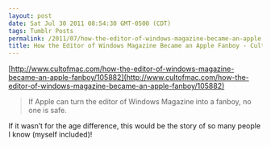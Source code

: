 ```yaml
---
layout: post
date: Sat Jul 30 2011 08:54:30 GMT-0500 (CDT)
tags: Tumblr Posts
permalink: /2011/07/how-the-editor-of-windows-magazine-became-an-apple
title: How the Editor of Windows Magazine Became an Apple Fanboy - Cult of Mac
---
```


[http://www.cultofmac.com/how-the-editor-of-windows-magazine-became-an-apple-fanboy/105882](http://www.cultofmac.com/how-the-editor-of-windows-magazine-became-an-apple-fanboy/105882)

> If Apple can turn the editor of Windows Magazine into a fanboy, no one is safe.

If it wasn’t for the age difference, this would be the story of so many people I know (myself included)!
